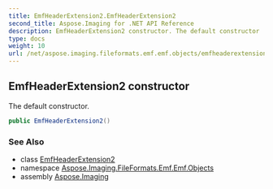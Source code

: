 ```yaml
---
title: EmfHeaderExtension2.EmfHeaderExtension2
second_title: Aspose.Imaging for .NET API Reference
description: EmfHeaderExtension2 constructor. The default constructor
type: docs
weight: 10
url: /net/aspose.imaging.fileformats.emf.emf.objects/emfheaderextension2/emfheaderextension2/
---
```

## EmfHeaderExtension2 constructor

The default constructor.

```csharp
public EmfHeaderExtension2()
```

### See Also

* class [EmfHeaderExtension2](../)
* namespace [Aspose.Imaging.FileFormats.Emf.Emf.Objects](../../emfheaderextension2/)
* assembly [Aspose.Imaging](../../../)


